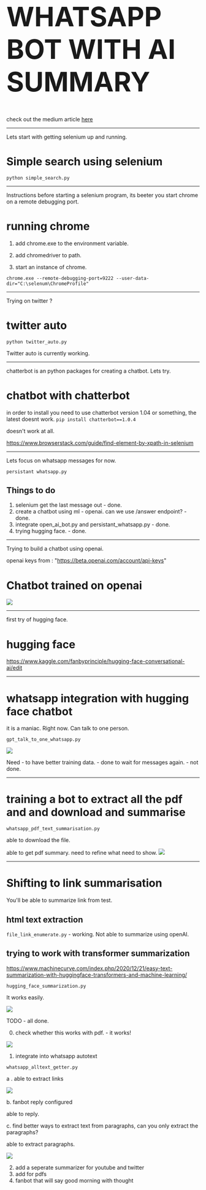 
<h1 class="heading-1" style="font-size:500%!important;">
  WHATSAPP BOT WITH AI SUMMARY
</h1>

check out the medium article [here](https://medium.com/@fanbyprinciple/creating-a-whatsapp-bot-that-summarizes-links-9b0230ffd80f) 

----------------
Lets start with getting selenium up and running.

# Simple search using selenium

`python simple_search.py`

-----------------
Instructions before starting a selenium program, its beeter you start chrome on a remote debugging port.

# running chrome

1. add chrome.exe to the environment variable. 

2. add chromedriver to path.

3. start an instance of chrome.

```
chrome.exe --remote-debugging-port=9222 --user-data-dir="C:\selenum\ChromeProfile"
```

---------------
Trying on twitter ?

# twitter auto

`python twitter_auto.py`

Twitter auto is currently working.

----------------

chatterbot is an python packages for creating a chatbot. Lets try.

# chatbot with chatterbot

in order to install you need to use chatterbot version 1.04 or something, the latest doesnt work.
`pip install chatterbot==1.0.4`

doesn't work at all.

https://www.browserstack.com/guide/find-element-by-xpath-in-selenium

------------------

Lets focus on whatsapp messages for now.

`persistant whatsapp.py`

## Things to do
1. selenium get the last message out - done.
2. create a chatbot using ml - openai. can we use /answer endpoint? - done.
3. integrate open_ai_bot.py and persistant_whatsapp.py - done.
4. trying hugging face. - done.

-------------------------

Trying to build a chatbot using openai.

openai keys from : "https://beta.openai.com/account/api-keys"

# Chatbot trained on openai

![](gpt3_chatbot.gif)

-------------------------
first try of hugging face.

# hugging face

https://www.kaggle.com/fanbyprinciple/hugging-face-conversational-ai/edit


-----------------------
# whatsapp integration with hugging face chatbot

it is a maniac. Right now.
Can talk to one person.

`gpt_talk_to_one_whatsapp.py`

![](maniac.png)

Need -  to have better training data. - done
        to wait for messages again.  - not done.

--------------------------
# training a bot to extract  all the pdf and and download and summarise

`whatsapp_pdf_text_summarisation.py`

able to download the file.

able to get pdf summary. need to refine what need to show.
![](pdfsummary.png)

------------------------------














# Shifting to link summarisation

You'll be able to summarize link from test.


## html text extraction 

`file_link_enumerate.py` - working. Not able to summarize using openAI.

## trying to work with transformer summarization

https://www.machinecurve.com/index.php/2020/12/21/easy-text-summarization-with-huggingface-transformers-and-machine-learning/

`hugging_face_summarization.py`

It works easily.

![](huggingface_summarizer.png)

TODO - all done.

0. check whether this works with pdf. - it works!

![](whatsapp_pdf.png)

1. integrate into whatsapp autotext 

`whatsapp_alltext_getter.py`

a . able to extract links 

![](extracting_links.png)

b. fanbot reply configured

able to reply.

c. find better ways to extract text from paragraphs, can you only extract the paragraphs?

able to extract paragraphs.

![](summary.png)

2. add a seperate summarizer for youtube and twitter
3. add for pdfs
4. fanbot that will say good morning with thought
